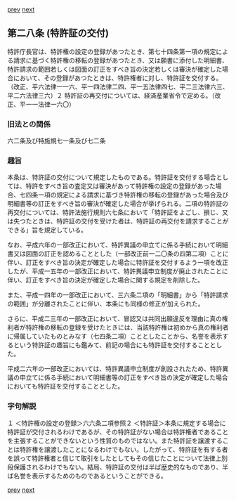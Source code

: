 [prev](/specific/markdowns/特許法/031_Mp-Ch_1-At_27.md)
[next](/specific/markdowns/特許法/033_Mp-Ch_2-At_29.md)
## 第二八条 (特許証の交付)
特許庁長官は、特許権の設定の登録があつたとき、第七十四条第一項の規定による請求に基づく特許権の移転の登録があつたとき、又は願書に添付した明細書、特許請求の範囲若しくは図面の訂正をすべき旨の決定若しくは審決が確定した場合において、その登録があつたときは、特許権者に対し、特許証を交付する。（改正、平六法律一一六、平一四法律二四、平一五法律四七、平二三法律六三、平二六法律三六）２ 特許証の再交付については、経済産業省令で定める。（改正、平一一法律一六〇）


### 旧法との関係
六二条及び特施規七一条及び七二条

### 趣旨
本条は、特許証の交付について規定したものである。特許証を交付する場合としては、特許をすべき旨の査定又は審決があって特許権の設定の登録があった場合、七四条一項の規定による請求に基づき特許権の移転の登録があった場合及び明細書等の訂正をすべき旨の審決が確定した場合が挙げられる。二項の特許証の再交付については、特許法施行規則六七条において「特許証をよごし、損じ、又は失つたときは、特許証の交付を受けた者は、特許証の再交付を請求することができる」旨を規定している。

なお、平成六年の一部改正において、特許異議の申立てに係る手続において明細書又は図面の訂正を認めることとした（一部改正前一二〇条の四第二項）ことに伴い、訂正をすべき旨の決定が確定した場合に特許証を交付するよう一項を改正したが、平成一五年の一部改正において、特許異議申立制度が廃止されたことに伴い、訂正をすべき旨の決定が確定した場合に関する規定を削除した。

また、平成一四年の一部改正において、三六条二項の「明細書」から「特許請求の範囲」が分離されたことに伴い、本条にも同様の修正が加えられた。

さらに、平成二三年の一部改正において、冒認又は共同出願違反を理由に真の権利者が特許権の移転の登録を受けたときには、当該特許権は初めから真の権利者に帰属していたものとみなす（七四条二項）こととしたことから、名誉を表示するという特許証の趣旨にも鑑みて、前記の場合にも特許証を交付することとした。

平成二六年の一部改正においては、特許異議申立制度が創設されたため、特許異議の申立てに係る手続において明細書等の訂正をすべき旨の決定が確定した場合においても特許証を交付することとした。


### 字句解説
１ ＜特許権の設定の登録＞六六条二項参照２ ＜特許証＞本条に規定する場合に特許証が交付されるわけであるが、その特許証がない場合は特許権者であることを主張することができないという性質のものではない。また特許証を譲渡することは特許権を譲渡したことになるわけでもない。したがって、特許証を有する者を誤って特許権者と信じて取引をしたとしてもその信じたことについて法律上別段保護されるわけでもない。結局、特許証の交付は半ば歴史的なものであり、半ば名誉を表示するためのものであるということができる。


[prev](/specific/markdowns/特許法/031_Mp-Ch_1-At_27.md)
[next](/specific/markdowns/特許法/033_Mp-Ch_2-At_29.md)